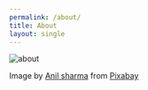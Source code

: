 ```yaml
---
permalink: /about/
title: About
layout: single
---
```


![about](/vbscript/assets/images/about_382.jpg)

Image by [Anil sharma](https://pixabay.com/users/anilsharma26-13475484/?utm_source=link-attribution&amp;utm_medium=referral&amp;utm_campaign=image&amp;utm_content=7017939) from [Pixabay](https://pixabay.com//?utm_source=link-attribution&amp;utm_medium=referral&amp;utm_campaign=image&amp;utm_content=7017939)

